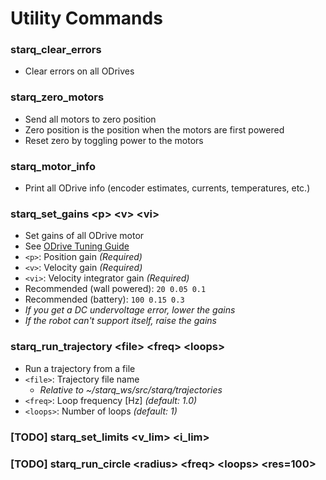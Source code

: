 # Utility Commands

### starq_clear_errors
- Clear errors on all ODrives

### starq_zero_motors
- Send all motors to zero position
- Zero position is the position when the motors are first powered
- Reset zero by toggling power to the motors

### starq_motor_info
- Print all ODrive info (encoder estimates, currents, temperatures, etc.)

### starq_set_gains \<p> \<v> \<vi>
- Set gains of all ODrive motor
- See [ODrive Tuning Guide](https://docs.odriverobotics.com/v/latest/guides/tuning.html)
- `<p>`: Position gain *(Required)*
- `<v>`: Velocity gain *(Required)*
- `<vi>`: Velocity integrator gain *(Required)*
- Recommended (wall powered): `20 0.05 0.1`
- Recommended (battery): `100 0.15 0.3`
- *If you get a DC undervoltage error, lower the gains*
- *If the robot can't support itself, raise the gains*

### starq_run_trajectory \<file> \<freq> \<loops>
- Run a trajectory from a file
- `<file>`: Trajectory file name
   - *Relative to ~/starq_ws/src/starq/trajectories*
- `<freq>`: Loop frequency [Hz] *(default: 1.0)*
- `<loops>`: Number of loops *(default: 1)*


### [TODO] starq_set_limits \<v_lim> \<i_lim>

### [TODO] starq_run_circle \<radius> \<freq> \<loops> \<res=100>

